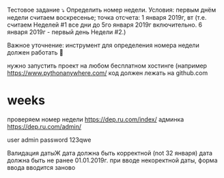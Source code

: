 Тестовое задание ⤵️
Определить номер недели.
Условия: 
первым днём недели считаем воскресенье;
точка отсчета: 1 января 2019г, вт (т.е. считаем Неделей #1 все дни до 5го января 2019г включительно. 6 января 2019г - первый день Недели #2.)

Важное уточнение: инструмент для определения номера недели должен работать 🙂

нужно запустить проект на любом бесплатном хостинге (например 
https://www.pythonanywhere.com/
код должен лежать на github.com


# weeks
проверяем номер недели https://dep.ru.com/index/
админка https://dep.ru.com/admin/

user admin
password 123qwe

Валидация датыЖ
дата должна быть корректной (not 32 января)
дата должна быть не ранее 01.01.2019г.
при вводе некоректной даты, форма ввода вводится заново
